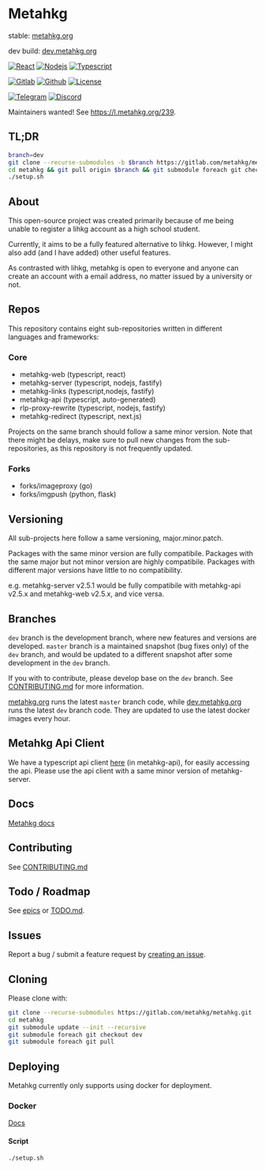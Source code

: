 # Metahkg

stable: [metahkg.org](https://metahkg.org)

dev build: [dev.metahkg.org](https://dev.metahkg.org)

[![React](https://badges.aleen42.com/src/react.svg)](http://reactjs.org/)
[![Nodejs](https://badges.aleen42.com/src/node.svg)](https://nodejs.org)
[![Typescript](https://badges.aleen42.com/src/typescript.svg)](https://www.typescriptlang.org/)

[![Gitlab](https://badges.aleen42.com/src/gitlab.svg)](https://gitlab.com/metahkg/metahkg)
[![Github](https://badges.aleen42.com/src/github.svg)](https://github.com/metahkg/metahkg)
[![License](https://img.shields.io/gitlab/license/metahkg/metahkg)](https://gitlab.com/metahkg/metahkg/-/tree/master/LICENSE.md)

[![Telegram](https://patrolavia.github.io/telegram-badge/chat.svg)](https://t.me/+WbB7PyRovUY1ZDFl)
[![Discord](https://badges.aleen42.com/src/discord.svg)](https://discord.gg/yrf2v8KGdc)

Maintainers wanted! See https://l.metahkg.org/239.

## TL;DR

```bash
branch=dev
git clone --recurse-submodules -b $branch https://gitlab.com/metahkg/metahkg.git
cd metahkg && git pull origin $branch && git submodule foreach git checkout $branch && git submodule foreach git pull
./setup.sh
```

## About

This open-source project was created primarily because of me being unable to register a lihkg account as a high school student.

Currently, it aims to be a fully featured alternative to lihkg. However, I might also add (and I have added) other useful features.

As contrasted with lihkg, metahkg is open to everyone and anyone can create an account with a email address, no matter issued by a university or not.

## Repos

This repository contains eight sub-repositories written in different languages and frameworks:

### Core

- metahkg-web (typescript, react)
- metahkg-server (typescript, nodejs, fastify)
- metahkg-links (typescript,nodejs, fastify)
- metahkg-api (typescript, auto-generated)
- rlp-proxy-rewrite (typescript, nodejs, fastify)
- metahkg-redirect (typescript, next.js)

Projects on the same branch should follow a same minor version. Note that there might be delays, make sure to pull new changes from the sub-repositories, as this repository is not frequently updated.

### Forks

- forks/imageproxy (go)
- forks/imgpush (python, flask)

## Versioning

All sub-projects here follow a same versioning, major.minor.patch.

Packages with the same minor version are fully compatibile.
Packages with the same major but not minor version are highly compatibile.
Packages with different major versions have little to no compatibility.

e.g. metahkg-server v2.5.1 would be fully compatibile with metahkg-api v2.5.x and metahkg-web v2.5.x, and vice versa.

## Branches

`dev` branch is the development branch, where new features and versions are developed.
`master` branch is a maintained snapshot (bug fixes only) of the `dev` branch, and would be updated to a different snapshot after some development in the `dev` branch.

If you with to contribute, please develop base on the `dev` branch. See [CONTRIBUTING.md](./CONTRIBUTING.md) for more information.

[metahkg.org](https://metahkg.org) runs the latest `master` branch code, while [dev.metahkg.org](https://dev.metahkg.org) runs the latest `dev` branch code. They are updated to use the latest docker images every hour.

## Metahkg Api Client

We have a typescript api client [here](https://gitlab.com/metahkg/metahkg-api) (in metahkg-api), for easily accessing the api. Please use the api client with a same minor version of metahkg-server.

## Docs

[Metahkg docs](https://docs.metahkg.org)

## Contributing

See [CONTRIBUTING.md](./CONTRIBUTING.md)

## Todo / Roadmap

See [epics](https://gitlab.com/groups/metahkg/-/epics?state=opened&page=1&sort=start_date_desc) or [TODO.md](./TODO.md).

## Issues

Report a bug / submit a feature request by [creating an issue](https://gitlab.com/groups/metahkg/-/issues).

## Cloning

Please clone with:

```bash
git clone --recurse-submodules https://gitlab.com/metahkg/metahkg.git
cd metahkg
git submodule update --init --recursive
git submodule foreach git checkout dev
git submodule foreach git pull
```

## Deploying

Metahkg currently only supports using docker for deployment.

### Docker

[Docs](https://docs.metahkg.org/docs/category/deploy-metahkg)

#### Script

```bash
./setup.sh
```
